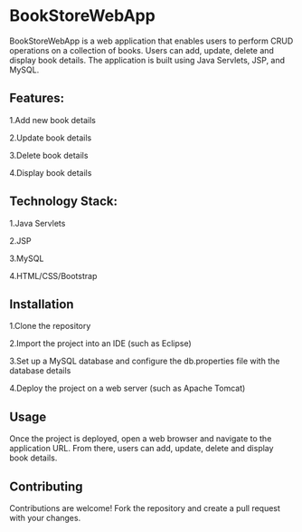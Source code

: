# BookStoreWebApp
BookStoreWebApp is a web application that enables users to perform CRUD operations on a collection of books. Users can add, update, delete and display book details. The application is built using Java Servlets, JSP, and MySQL.

## Features:

1.Add new book details

2.Update book details

3.Delete book details

4.Display book details

## Technology Stack:
1.Java Servlets

2.JSP

3.MySQL

4.HTML/CSS/Bootstrap

## Installation
1.Clone the repository

2.Import the project into an IDE (such as Eclipse)

3.Set up a MySQL database and configure the db.properties file with the database details

4.Deploy the project on a web server (such as Apache Tomcat)

## Usage
Once the project is deployed, open a web browser and navigate to the application URL. From there, users can add, update, delete and display book details.

## Contributing
Contributions are welcome! Fork the repository and create a pull request with your changes.
